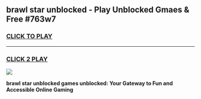 
## brawl star unblocked - Play Unblocked Gmaes & Free #763w7
<h3>
<a href="https://news.freeplayer.one?title=brawl_star_unblocked&ref=24F">CLICK TO PLAY</a></h3>
<hr>

<h3>
<a href="https://news.freeplayer.one?title=brawl_star_unblocked&ref=24F">CLICK 2 PLAY</a>
  
</h3>

<a href="https://news.freeplayer.one?title=brawl_star_unblocked&ref=24F/"><img src="https://clearcache.store/games.png"></a>


**brawl star unblocked games unblocked: Your Gateway to Fun and Accessible Online Gaming**
